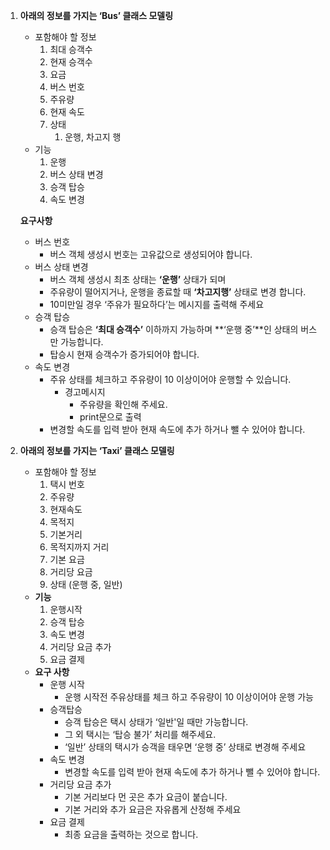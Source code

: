 1. **아래의 정보를 가지는 ‘Bus’ 클래스 모델링**
    - 포함해야 할 정보
        1. 최대 승객수
        2. 현재 승객수
        3. 요금
        4. 버스 번호
        5. 주유량
        6. 현재 속도
        7. 상태
            1.  운행, 차고지 행
    - 기능
        1. 운행
        2. 버스 상태 변경
        3. 승객 탑승
        4. 속도 변경
    
    **요구사항**
    
    - 버스 번호
        - 버스 객체 생성시 번호는 고유값으로 생성되어야 합니다.
    - 버스 상태 변경
        - 버스 객체 생성시 최초 상태는 **‘운행’** 상태가 되며
        - 주유량이 떨어지거나, 운행을 종료할 때 **‘차고지행’** 상태로 변경 합니다.
        - 10미만일 경우 ‘주유가 필요하다’는 메시지를 출력해 주세요
    - 승객 탑승
        - 승객 탑승은 **‘최대 승객수’** 이하까지 가능하며 **‘운행 중’**인 상태의 버스만 가능합니다.
        - 탑승시 현재 승객수가 증가되어야 합니다.
    - 속도 변경
        - 주유 상태를 체크하고 주유량이 10 이상이어야 운행할 수 있습니다.
            - 경고메시지
                - 주유량을 확인해 주세요.
                - print문으로 출력
        - 변경할 속도를 입력 받아 현재 속도에 추가 하거나 뺄 수 있어야 합니다.

1. **아래의 정보를 가지는 ‘Taxi’ 클래스 모델링**
    - 포함해야 할 정보
        1. 택시 번호 
        2. 주유량
        3. 현재속도
        4. 목적지 
        5. 기본거리
        6. 목적지까지 거리
        7. 기본 요금
        8. 거리당 요금
        9. 상태 (운행 중, 일반)
    - **기능**
        1. 운행시작
        2. 승객 탑승
        3. 속도 변경
        4. 거리당 요금 추가
        5. 요금 결제
    - **요구 사항**
        - 운행 시작
            - 운행 시작전 주유상태를 체크 하고 주유량이 10 이상이어야 운행 가능
        - 승객탑승
            - 승객 탑승은 택시 상태가 ‘일반'일 때만 가능합니다.
            - 그 외 택시는 ‘탑승 불가’ 처리를 해주세요.
            - ‘일반’ 상태의 택시가 승객을 태우면 ‘운행 중’ 상태로 변경해 주세요
        - 속도 변경
            - 변경할 속도를 입력 받아 현재 속도에 추가 하거나 뺄 수 있어야 합니다.
        - 거리당 요금 추가
            - 기본 거리보다 먼 곳은 추가 요금이 붙습니다.
            - 기본 거리와 추가 요금은 자유롭게 산정해 주세요
        - 요금 결제
            - 최종 요금을 출력하는 것으로 합니다.
